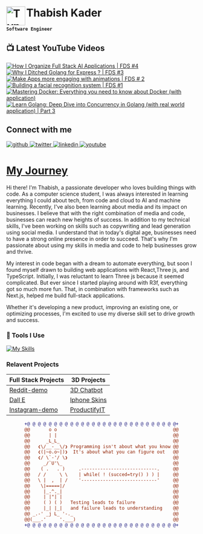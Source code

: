 # Thabish Kader <img align="left" alt="TypeScript" width="50px"  src="https://cdn.jsdelivr.net/gh/devicons/devicon/icons/coffeescript/coffeescript-original-wordmark.svg" />

**`Software Engineer`**

## 📺 Latest YouTube Videos

<!-- BEGIN YOUTUBE-CARDS -->
[![How I Organize Full Stack AI Applications | FDS #4](https://ytcards.demolab.com/?id=vQv63w44VHQ&title=How+I+Organize+Full+Stack+AI+Applications+%7C+FDS+%234&lang=en&timestamp=1704652247&background_color=%230d1117&title_color=%23ffffff&stats_color=%23dedede&max_title_lines=1&width=250&border_radius=5 "How I Organize Full Stack AI Applications | FDS #4")](https://www.youtube.com/watch?v=vQv63w44VHQ)
[![Why I Ditched Golang for Express ? | FDS #3](https://ytcards.demolab.com/?id=-MpaP6ElMUI&title=Why+I+Ditched+Golang+for+Express+%3F+%7C+FDS+%233&lang=en&timestamp=1704047400&background_color=%230d1117&title_color=%23ffffff&stats_color=%23dedede&max_title_lines=1&width=250&border_radius=5 "Why I Ditched Golang for Express ? | FDS #3")](https://www.youtube.com/watch?v=-MpaP6ElMUI)
[![Make Apps more engaging with animations | FDS # 2](https://ytcards.demolab.com/?id=EqM4ec8OO44&title=Make+Apps+more+engaging+with+animations+%7C+FDS+%23+2&lang=en&timestamp=1703701808&background_color=%230d1117&title_color=%23ffffff&stats_color=%23dedede&max_title_lines=1&width=250&border_radius=5 "Make Apps more engaging with animations | FDS # 2")](https://www.youtube.com/watch?v=EqM4ec8OO44)
[![Building a facial recognition system | FDS #1](https://ytcards.demolab.com/?id=qE7F4VYbhQ4&title=Building+a+facial+recognition+system+%7C+FDS+%231&lang=en&timestamp=1702751430&background_color=%230d1117&title_color=%23ffffff&stats_color=%23dedede&max_title_lines=1&width=250&border_radius=5 "Building a facial recognition system | FDS #1")](https://www.youtube.com/watch?v=qE7F4VYbhQ4)
[![Mastering Docker: Everything you need to know about Docker  (with application)](https://ytcards.demolab.com/?id=zqt14OZ8ccE&title=Mastering+Docker%3A+Everything+you+need+to+know+about+Docker++%28with+application%29&lang=en&timestamp=1700332249&background_color=%230d1117&title_color=%23ffffff&stats_color=%23dedede&max_title_lines=1&width=250&border_radius=5 "Mastering Docker: Everything you need to know about Docker  (with application)")](https://www.youtube.com/watch?v=zqt14OZ8ccE)
[![Learn Golang: Deep Dive into Concurrency in Golang (with real world application) | Part 3](https://ytcards.demolab.com/?id=4BAiZefPQMU&title=Learn+Golang%3A+Deep+Dive+into+Concurrency+in+Golang+%28with+real+world+application%29+%7C+Part+3&lang=en&timestamp=1699122603&background_color=%230d1117&title_color=%23ffffff&stats_color=%23dedede&max_title_lines=1&width=250&border_radius=5 "Learn Golang: Deep Dive into Concurrency in Golang (with real world application) | Part 3")](https://www.youtube.com/watch?v=4BAiZefPQMU)
<!-- END YOUTUBE-CARDS -->

## Connect with me

<div ">
<a href="https://github.com/Thabish-Kader/Thabish-Kader/" target="_blank">
<img src=https://img.shields.io/badge/github-%2324292e.svg?&style=for-the-badge&logo=github&logoColor=white alt=github style="margin-bottom: 5px;" />
</a>
<a href="https://twitter.com/DeveloperTak" target="_blank">
<img src=https://img.shields.io/badge/twitter-%2300acee.svg?&style=for-the-badge&logo=twitter&logoColor=white alt=twitter style="margin-bottom: 5px;" />
</a>
<a href="https://www.linkedin.com/in/thabish-a-kader-366447224/" target="_blank">
<img src=https://img.shields.io/badge/linkedin-%231E77B5.svg?&style=for-the-badge&logo=linkedin&logoColor=white alt=linkedin style="margin-bottom: 5px;" />
</a>
<a href="https://www.youtube.com/@developertak2634" target="_blank">
<img src=https://img.shields.io/badge/youtube-%2324292e.svg?&style=for-the-badge&logo=youtube&logoColor=red alt=youtube style="margin-bottom: 5px;" />
</a>
</div>


# [My Journey](https://threejs-portfolio-4qhb.vercel.app/)
Hi there! I'm Thabish, a passionate developer who loves building things with code. As a computer science student, I was always interested in learning everything I could about tech, from code and cloud to AI and machine learning. Recently, I've also been learning about media and its impact on businesses. I believe that with the right combination of media and code, businesses can reach new heights of success. In addition to my technical skills, I've been working on skills such as copywriting and lead generation using social media. I understand that in today's digital age, businesses need to have a strong online presence in order to succeed. That's why I'm passionate about using my skills in media and code to help businesses grow and thrive.

My interest in code began with a dream to automate everything, but soon I found myself drawn to building web applications with React,Three js, and TypeScript. Initially, I was reluctant to learn Three js because it seemed complicated. But ever since I started playing around with R3f, everything got so much more fun. That, in combination with frameworks such as Next.js, helped me build full-stack applications.

Whether it's developing a new product, improving an existing one, or optimizing processes, I'm excited to use my diverse skill set to drive growth and success.

### 🧰 Tools I Use

[![My Skills](https://skillicons.dev/icons?i=ts,py,java,threejs,tailwind,redux,react,nextjs,vite,js,nodejs,express,mysql,firebase,mongodb,supabase)](https://skillicons.dev) 

### Relavent Projects

| Full Stack Projects | 3D Projects |
| ------------------- | ----------- |
| [Reddit-demo](https://reddit-next-app.vercel.app/)| [3D Chatbot](https://3d-chatbot.vercel.app/)  |
| [Dall E](https://github.com/Thabish-Kader/dall-E-nextjs)| [Iphone Skins](https://de-brand-skin.vercel.app/)   |
| [Instagram-demo](https://instagram-khaki-seven.vercel.app/)|[ProductifyIT](https://3d-generator.vercel.app/)  |

<div align="center">
  
```diff
+@ @ @ @ @ @ @ @ @ @ @ @ @ @ @ @ @ @ @ @ @ @ @ @ @ @ @ @+
@@       o o                                           @@
@@       | |                                           @@
@@      _L_L_                                          @@
@@   ❮\/__-__\/❯ Programming isn't about what you know @@
@@   ❮(|~o.o~|)❯  It's about what you can figure out   @@
@@   ❮/ \`-'/ \❯                                       @@
@@     _/`U'\_                                         @@
@@    ( .   . )     .----------------------------.     @@
@@   / /     \ \    | while( ! (succed=try() ) ) |     @@
@@   \ |  ,  | /    '----------------------------'     @@
@@    \|=====|/                                        @@
@@     |_.^._|                                         @@
@@     | |"| |                                         @@
@@     ( ) ( )   Testing leads to failure              @@
@@     |_| |_|   and failure leads to understanding    @@
@@ _.-' _j L_ '-._                                     @@
@@(___.'     '.___)                                    @@
+@ @ @ @ @ @ @ @ @ @ @ @ @ @ @ @ @ @ @ @ @ @ @ @ @ @ @ @+
```
  
</div>



 



